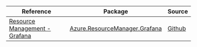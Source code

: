 | Reference | Package | Source |
|---|---|---|
|[Resource Management - Grafana](resourcemanager.grafana-readme.md)|[Azure.ResourceManager.Grafana](https://www.nuget.org/packages/Azure.ResourceManager.Grafana)|[Github](https://github.com/Azure/azure-sdk-for-net/blob/main/sdk/grafana/Azure.ResourceManager.Grafana)|
